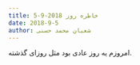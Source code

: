 ```yaml
---
title: خاطره روز 2018-9-5
date: 2018-9-5
author: شعبان محمد حسنی
---
```


امروزم یه روز عادی بود مثل روزای گذشته.